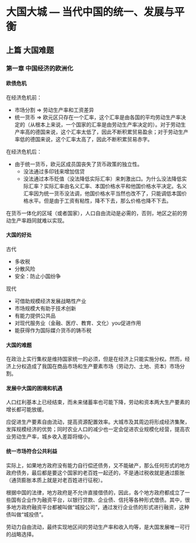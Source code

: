 # 大国大城 — 当代中国的统一、发展与平衡

## 上篇 大国难题

### 第一章 中国经济的欧洲化

#### 欧债危机

在经济危机前：

 - 市场分割 => 劳动生产率和工资差异
 - 统一货币 => 欧元区只存在一个汇率，这个汇率是由各国的平均劳动生产率决定的（从根本上来说，一个国家的汇率是由劳动生产率决定的）。对于劳动生产率高的德国来说，这个汇率太低了，因此不断积累贸易盈余；对于劳动生产率低的德国来说，这个汇率太高了，因此不断积累贸易赤字。

在经济危机后：

 - 由于统一货币，欧元区成员国丧失了货币政策的独立性。
   - 没法通过多印钱来增加信贷
   - 没法通过本币贬值（没法降低实际汇率）来刺激出口。为什么没法降低实际汇率？实际汇率由名义汇率、本国价格水平和他国价格水平决定。名义汇率因为统一货币没法调，他国价格水平当然也改不了，只能调低本国价格水平。但是由于工资有粘性，降不下去，那么价格也降不下去。

在货币一体化的区域（或者国家），人口自由流动是必需的，否则，地区之前的劳动生产率趋同就难以实现。

#### 大国的好处

古代

 - 多收税
 - 分散风险
 - 安全：防止小国纷争

现代

 - 可借助规模经济发展战略性产业
 - 市场规模大有助于技术创新
 - 有能力提供公共品
 - 对现代服务业（金融、医疗、教育、文化）you促进作用
 - 能获得作为国际媒介货币的铸币税

#### 大国的难题

在政治上实行集权是维持国家统一的必须，但是在经济上只能实施分权。然而，经济上分权造成了我国在商品市场和生产要素市场（劳动力、土地、资本）市场分割。

#### 发展中大国的困境和机遇

人口红利基本上已经结束，而未来储蓄率也可能下降，劳动和资本两大生产要素的增长都可能放缓。

应促进生产要素自由流动，提高资源配置效率。大城市及其周边将形成经济集聚，发挥规模经济的优势；同时农业人口的减少也一定会促进农业规模化经营，提高农业劳动生产率，城乡收入差距将缩小。

#### 统一市场符合公共利益

实际上，如果地方政府没有能力自行偿还债务，又不能破产，那么任何形式的地方政府债务，最后都是要这个国家的老百姓一起还的，不是通过税收就是通过膨胀 （通货膨胀本质上就是对老百姓进行征税）。

根据中国的法律，地方政府是不允许直接借债的，因此，各个地方政府都成立了一些国有企业作为融资平台，以银行贷款、企业债、信托等各种形式借债。其中，很多地方政府融资平台都被叫做“城投公司”，通过发行企业债的形式进行融资，这种债叫做“城投债”。

劳动力自由流动，最终实现地区间的劳动生产率和收入均等，是大国发展唯一可行的战略选择。